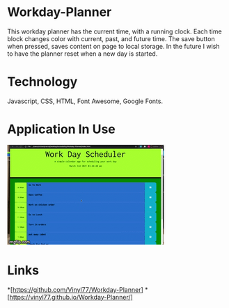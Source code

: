 # Workday-Planner
This workday planner has the current time, with a running clock. Each time block changes color with current, past, and future time.  The save button when pressed, saves content on page to local storage.  In the future I wish to have the planner reset when a new day is started.

# Technology 
Javascript, CSS, HTML, Font Awesome, Google Fonts.

# Application In Use
![workday](assets/workday.gif)

# Links
*[https://github.com/Vinyl77/Workday-Planner]
*[https://vinyl77.github.io/Workday-Planner/]
